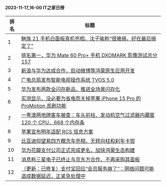 #### 2023-11-17_16-00  IT之家日榜

| 排名 | 标题|
| --- | ---|
| 1 | [魅族 21 手机白面板真机亮相，沈子瑜称“很难搞，好在最后搞定了”](https://www.ithome.com/0/733/027.htm) |
| 2 | [排名第一，华为 Mate 60 Pro+ 手机 DXOMARK 影像测试总分 157](https://www.ithome.com/0/733/142.htm) |
| 3 | [新浪与华为达成合作，启动微博等鸿蒙原生应用开发](https://www.ithome.com/0/733/080.htm) |
| 4 | [广电总局发布智能电视操作系统 TVOS 5.0](https://www.ithome.com/0/733/081.htm) |
| 5 | [华为发布两款全闪存新品，推进全场景闪存化](https://www.ithome.com/0/733/115.htm) |
| 6 | [实测显示，没必要为省电而关掉苹果 iPhone 15 Pro 的 ProMotion 高刷功能](https://www.ithome.com/0/733/126.htm) |
| 7 | [一粤澳两地牌客车被查：车头前柱、发动机空气过滤器内藏匿 120 个 CPU，668 个内存条](https://www.ithome.com/0/733/137.htm) |
| 8 | [苹果宣布明年适配 RCS 信息方案](https://www.ithome.com/0/733/140.htm) |
| 9 | [比亚迪仰望易四方概念车亮相，无转向柱和刹车卡钳](https://www.ithome.com/0/733/028.htm) |
| 10 | [华为花瓣支付公司正式完成更名，加快鸿蒙生态构建](https://www.ithome.com/0/733/237.htm) |
| 11 | [消息称三星电子已终止与京东方合作，不再采购其面板](https://www.ithome.com/0/733/113.htm) |
| 12 | [（更新：已修复）支付宝回应“会员服务崩了”：网络问题可能造成数据延迟，正紧急处理中](https://www.ithome.com/0/733/059.htm) |

